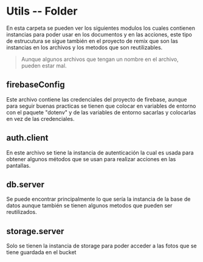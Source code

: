 # Utils -- Folder

En esta carpeta se pueden ver los siguientes modulos los cuales contienen instancias para poder usar en los documentos y en las acciones, este tipo de estrucutura se sigue también en el proyecto de remix que son las instancias en los archivos y los metodos que son reutilizables.

> Aunque algunos archivos que tengan un nombre en el archivo, pueden estar mal.

## firebaseConfig

Este archivo contiene las credenciales del proyecto de firebase, aunque para seguir buenas practicas se tienen que colocar en variables de entorno con el paquete "dotenv" y de las variables de entorno sacarlas y colocarlas en vez de las credenciales.

## auth.client

En este archivo se tiene la instancia de autenticación la cual es usada para obtener algunos métodos que se usan para realizar acciones en las pantallas.

## db.server

Se puede encontrar principalmente lo que sería la instancia de la base de datos aunque también se tienen algunos metodos que pueden ser reutilizados.

## storage.server

Solo se tienen la instancia de storage para poder acceder a las fotos que se tiene guardada en el bucket
